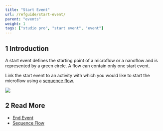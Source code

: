 ```yaml
---
title: "Start Event"
url: /refguide/start-event/
parent: "events"
weight: 1
tags: ["studio pro", "start event", "event"]
---
```


## 1 Introduction
A start event defines the starting point of a microflow or a nanoflow and is represented by a green circle. A flow can contain only one start event.

Link the start event to an activity with which you would like to start the microflow using a [sequence flow](/refguide/sequence-flow/).

![](/attachments/refguide/modeling/application-logic/microflows-and-nanoflows/events/start-event/start-event.png)

## 2 Read More

* [End Event](/refguide/end-event/)
* [Sequence Flow](/refguide/sequence-flow/)